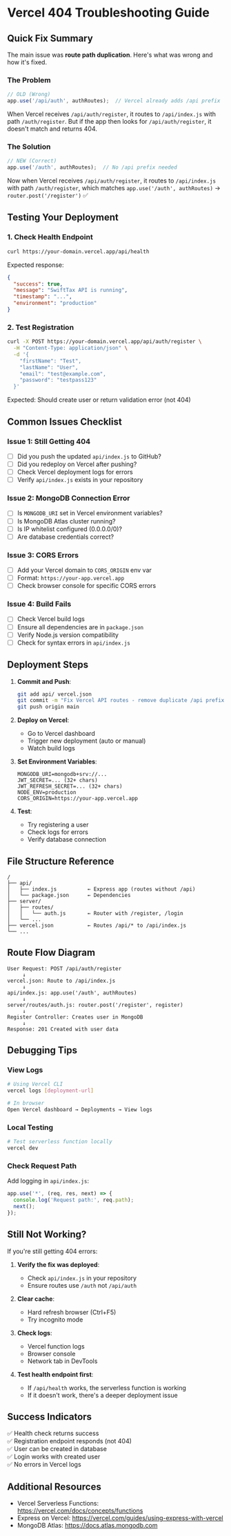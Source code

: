 # Vercel 404 Troubleshooting Guide

## Quick Fix Summary

The main issue was **route path duplication**. Here's what was wrong and how it's fixed.

### The Problem
```javascript
// OLD (Wrong)
app.use('/api/auth', authRoutes);  // Vercel already adds /api prefix
```

When Vercel receives `/api/auth/register`, it routes to `/api/index.js` with path `/auth/register`.
But if the app then looks for `/api/auth/register`, it doesn't match and returns 404.

### The Solution
```javascript
// NEW (Correct)
app.use('/auth', authRoutes);  // No /api prefix needed
```

Now when Vercel receives `/api/auth/register`, it routes to `/api/index.js` with path `/auth/register`,
which matches `app.use('/auth', authRoutes)` → `router.post('/register')` ✅

## Testing Your Deployment

### 1. Check Health Endpoint
```bash
curl https://your-domain.vercel.app/api/health
```

Expected response:
```json
{
  "success": true,
  "message": "SwiftTax API is running",
  "timestamp": "...",
  "environment": "production"
}
```

### 2. Test Registration
```bash
curl -X POST https://your-domain.vercel.app/api/auth/register \
  -H "Content-Type: application/json" \
  -d '{
    "firstName": "Test",
    "lastName": "User",
    "email": "test@example.com",
    "password": "testpass123"
  }'
```

Expected: Should create user or return validation error (not 404)

## Common Issues Checklist

### Issue 1: Still Getting 404
- [ ] Did you push the updated `api/index.js` to GitHub?
- [ ] Did you redeploy on Vercel after pushing?
- [ ] Check Vercel deployment logs for errors
- [ ] Verify `api/index.js` exists in your repository

### Issue 2: MongoDB Connection Error
- [ ] Is `MONGODB_URI` set in Vercel environment variables?
- [ ] Is MongoDB Atlas cluster running?
- [ ] Is IP whitelist configured (0.0.0.0/0)?
- [ ] Are database credentials correct?

### Issue 3: CORS Errors
- [ ] Add your Vercel domain to `CORS_ORIGIN` env var
- [ ] Format: `https://your-app.vercel.app`
- [ ] Check browser console for specific CORS errors

### Issue 4: Build Fails
- [ ] Check Vercel build logs
- [ ] Ensure all dependencies are in `package.json`
- [ ] Verify Node.js version compatibility
- [ ] Check for syntax errors in `api/index.js`

## Deployment Steps

1. **Commit and Push**:
   ```bash
   git add api/ vercel.json
   git commit -m "Fix Vercel API routes - remove duplicate /api prefix"
   git push origin main
   ```

2. **Deploy on Vercel**:
   - Go to Vercel dashboard
   - Trigger new deployment (auto or manual)
   - Watch build logs

3. **Set Environment Variables**:
   ```
   MONGODB_URI=mongodb+srv://...
   JWT_SECRET=... (32+ chars)
   JWT_REFRESH_SECRET=... (32+ chars)
   NODE_ENV=production
   CORS_ORIGIN=https://your-app.vercel.app
   ```

4. **Test**:
   - Try registering a user
   - Check logs for errors
   - Verify database connection

## File Structure Reference

```
/
├── api/
│   ├── index.js          ← Express app (routes without /api)
│   └── package.json      ← Dependencies
├── server/
│   ├── routes/
│   │   └── auth.js       ← Router with /register, /login
│   └── ...
├── vercel.json           ← Routes /api/* to /api/index.js
└── ...
```

## Route Flow Diagram

```
User Request: POST /api/auth/register
     ↓
vercel.json: Route to /api/index.js
     ↓
api/index.js: app.use('/auth', authRoutes)
     ↓
server/routes/auth.js: router.post('/register', register)
     ↓
Register Controller: Creates user in MongoDB
     ↓
Response: 201 Created with user data
```

## Debugging Tips

### View Logs
```bash
# Using Vercel CLI
vercel logs [deployment-url]

# In browser
Open Vercel dashboard → Deployments → View logs
```

### Local Testing
```bash
# Test serverless function locally
vercel dev
```

### Check Request Path
Add logging in `api/index.js`:
```javascript
app.use('*', (req, res, next) => {
  console.log('Request path:', req.path);
  next();
});
```

## Still Not Working?

If you're still getting 404 errors:

1. **Verify the fix was deployed**:
   - Check `api/index.js` in your repository
   - Ensure routes use `/auth` not `/api/auth`

2. **Clear cache**:
   - Hard refresh browser (Ctrl+F5)
   - Try incognito mode

3. **Check logs**:
   - Vercel function logs
   - Browser console
   - Network tab in DevTools

4. **Test health endpoint first**:
   - If `/api/health` works, the serverless function is working
   - If it doesn't work, there's a deeper deployment issue

## Success Indicators

✅ Health check returns success  
✅ Registration endpoint responds (not 404)  
✅ User can be created in database  
✅ Login works with created user  
✅ No errors in Vercel logs  

## Additional Resources

- Vercel Serverless Functions: https://vercel.com/docs/concepts/functions
- Express on Vercel: https://vercel.com/guides/using-express-with-vercel
- MongoDB Atlas: https://docs.atlas.mongodb.com

